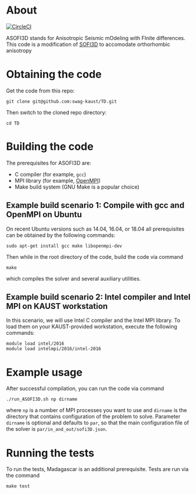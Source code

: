 # About

[![CircleCI](https://circleci.com/gh/swag-kaust/TD.svg?style=svg)](https://circleci.com/gh/swag-kaust/TD)

ASOFI3D stands for Anisotropic Seismic mOdeling with FInite differences.
This code is a modification of
[SOFI3D](https://git.scc.kit.edu/GPIAG-Software/SOFI3D/wikis/home)
to accomodate orthorhombic anisotropy 



# Obtaining the code

Get the code from this repo:

    git clone git@github.com:swag-kaust/TD.git

Then switch to the cloned repo directory:

    cd TD


# Building the code

The prerequisites for ASOFI3D are:

* C compiler (for example, `gcc`)
* MPI library (for example, [OpenMPI](https://www.open-mpi.org/))
* Make build system (GNU Make is a popular choice)


## Example build scenario 1: Compile with gcc and OpenMPI on Ubuntu

On recent Ubuntu versions such as 14.04, 16.04, or 18.04 all prerequisites
can be obtained by the following commands:

    sudo apt-get install gcc make libopenmpi-dev

Then while in the root directory of the code, build the code via command

    make

which compiles the solver and several auxiliary utilities.


## Example build scenario 2: Intel compiler and Intel MPI on KAUST workstation

In this scenario, we will use Intel C compiler and the Intel MPI library.
To load them on your KAUST-provided workstation, execute the following commands:

    module load intel/2016
    module load intelmpi/2016/intel-2016


# Example usage

After successful compilation, you can run the code via command

    ./run_ASOFI3D.sh np dirname

where `np` is a number of MPI processes you want to use and `dirname` is the
directory that contains configuration of the problem to solve.
Parameter `dirname` is optional and defaults to `par`, so that the main
configuration file of the solver is `par/in_and_out/sofi3D.json`.


# Running the tests

To run the tests, Madagascar is an additional prerequisite.
Tests are run via the command

    make test


